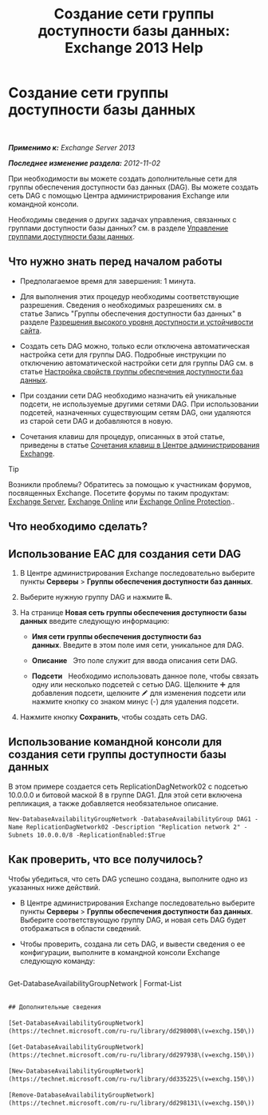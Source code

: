 ﻿---
title: 'Создание сети группы доступности базы данных: Exchange 2013 Help'
TOCTitle: Создание сети группы доступности базы данных
ms:assetid: 6caec7be-788a-4058-87a7-f31c575b870c
ms:mtpsurl: https://technet.microsoft.com/ru-ru/library/Dd298051(v=EXCHG.150)
ms:contentKeyID: 50488369
ms.date: 05/22/2018
mtps_version: v=EXCHG.150
ms.translationtype: MT
---

# Создание сети группы доступности базы данных

 

_**Применимо к:** Exchange Server 2013_

_**Последнее изменение раздела:** 2012-11-02_

При необходимости вы можете создать дополнительные сети для группы обеспечения доступности баз данных (DAG). Вы можете создать сеть DAG с помощью Центра администрирования Exchange или командной консоли.

Необходимы сведения о других задачах управления, связанных с группами доступности базы данных? см. в разделе [Управление группами доступности базы данных](managing-database-availability-groups-exchange-2013-help.md).

## Что нужно знать перед началом работы

  - Предполагаемое время для завершения: 1 минута.

  - Для выполнения этих процедур необходимы соответствующие разрешения. Сведения о необходимых разрешениях см. в статье Запись "Группы обеспечения доступности баз данных" в разделе [Разрешения высокого уровня доступности и устойчивости сайта](high-availability-and-site-resilience-permissions-exchange-2013-help.md).

  - Создать сеть DAG можно, только если отключена автоматическая настройка сети для группы DAG. Подробные инструкции по отключению автоматической настройки сети для группы DAG см. в статье [Настройка свойств группы обеспечения доступности баз данных](configure-database-availability-group-properties-exchange-2013-help.md).

  - При создании сети DAG необходимо назначить ей уникальные подсети, не используемые другими сетями DAG. При использовании подсетей, назначенных существующим сетям DAG, они удаляются из старой сети DAG и добавляются в новую.

  - Сочетания клавиш для процедур, описанных в этой статье, приведены в статье [Сочетания клавиш в Центре администрирования Exchange](keyboard-shortcuts-in-the-exchange-admin-center-exchange-online-protection-help.md).

> [!TIP]  
> Возникли проблемы? Обратитесь за помощью к участникам форумов, посвященных Exchange. Посетите форумы по таким продуктам: <a href="https://go.microsoft.com/fwlink/p/?linkid=60612">Exchange Server</a>, <a href="https://go.microsoft.com/fwlink/p/?linkid=267542">Exchange Online</a> или <a href="https://go.microsoft.com/fwlink/p/?linkid=285351">Exchange Online Protection</a>..


## Что необходимо сделать?

## Использование EAC для создания сети DAG

1.  В Центре администрирования Exchange последовательно выберите пункты **Серверы** \> **Группы обеспечения доступности баз данных**.

2.  Выберите нужную группу DAG и нажмите ![Добавление сети DAG](images/Dd298051.befcdc4e-7f7a-451d-a0a8-608c79f5d186(EXCHG.150).gif "Добавление сети DAG").

3.      
    На странице **Новая сеть группы обеспечения доступности базы данных** введите следующую информацию:
    
      - **Имя сети группы обеспечения доступности баз данных**. Введите в этом поле имя сети, уникальное для DAG.
    
      - **Описание**   Это поле служит для ввода описания сети DAG.
    
      - **Подсети**   Необходимо использовать данное поле, чтобы связать одну или несколько подсетей с сетью DAG. Щелкните ![Значок добавления](images/JJ218640.c1e75329-d6d7-4073-a27d-498590bbb558(EXCHG.150).gif "Значок добавления") для добавления подсети, щелкните ![Значок редактирования](images/Bb124582.6f53ccb2-1f13-4c02-bea0-30690e6ea71d(EXCHG.150).gif "Значок редактирования") для изменения подсети или нажмите кнопку со знаком минус (-) для удаления подсети.

4.  Нажмите кнопку **Сохранить**, чтобы создать сеть DAG.

## Использование командной консоли для создания сети группы доступности базы данных

В этом примере создается сеть ReplicationDagNetwork02 с подсетью 10.0.0.0 и битовой маской 8 в группе DAG1. Для этой сети включена репликация, а также добавляется необязательное описание.

    New-DatabaseAvailabilityGroupNetwork -DatabaseAvailabilityGroup DAG1 -Name ReplicationDagNetwork02 -Description "Replication network 2" -Subnets 10.0.0.0/8 -ReplicationEnabled:$True

## Как проверить, что все получилось?

Чтобы убедиться, что сеть DAG успешно создана, выполните одно из указанных ниже действий.

  - В Центре администрирования Exchange последовательно выберите пункты **Серверы** \> **Группы обеспечения доступности баз данных**. Выберите соответствующую группу DAG, и новая сеть DAG будет отображаться в области сведений.

  - Чтобы проверить, создана ли сеть DAG, и вывести сведения о ее конфигурации, выполните в командной консоли Exchange следующую команду:
    
    ```powershell
Get-DatabaseAvailabilityGroupNetwork <DAGNetworkName> | Format-List
```

## Дополнительные сведения

[Set-DatabaseAvailabilityGroupNetwork](https://technet.microsoft.com/ru-ru/library/dd298008\(v=exchg.150\))

[Get-DatabaseAvailabilityGroupNetwork](https://technet.microsoft.com/ru-ru/library/dd297938\(v=exchg.150\))

[New-DatabaseAvailabilityGroupNetwork](https://technet.microsoft.com/ru-ru/library/dd335225\(v=exchg.150\))

[Remove-DatabaseAvailabilityGroupNetwork](https://technet.microsoft.com/ru-ru/library/dd298131\(v=exchg.150\))

